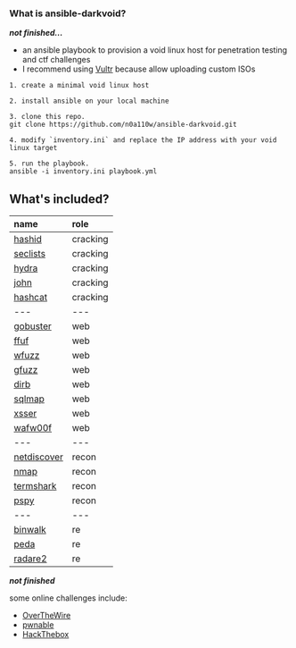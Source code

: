 ### What is ansible-darkvoid? 

***not finished...***

- an ansible playbook to provision a void linux host for penetration testing and ctf challenges
 - I recommend using [Vultr](https://www.vultr.com/?ref=7453761) because allow uploading custom ISOs

```
1. create a minimal void linux host

2. install ansible on your local machine

3. clone this repo. 
git clone https://github.com/n0a110w/ansible-darkvoid.git

4. modify `inventory.ini` and replace the IP address with your void linux target

5. run the playbook. 
ansible -i inventory.ini playbook.yml
```


## What's included? 
|name|role|
|:---|:---|
|[hashid](https://github.com/psypanda/hashID)|cracking|
|[seclists](https://github.com/danielmiessler/SecLists)|cracking|
|[hydra](https://github.com/vanhauser-thc/thc-hydra)|cracking|
|[john](https://www.openwall.com/john/)|cracking|
|[hashcat](https://hashcat.net/hashcat/)|cracking|
|---|---|
|[gobuster](https://github.com/OJ/gobuster)|web|
|[ffuf](https://github.com/ffuf/ffuf)|web|
|[wfuzz](https://github.com/xmendez/wfuzz)|web|
|[gfuzz](https://github.com/braaaax/gfuzz)|web|
|[dirb](http://dirb.sourceforge.net/)|web|
|[sqlmap](http://sqlmap.org/)|web|
|[xsser](https://github.com/epsylon/xsser)|web|
|[wafw00f](https://github.com/EnableSecurity/wafw00f)|web|
|---|---|
|[netdiscover](https://sourceforge.net/projects/netdiscover/)|recon|
|[nmap](https://nmap.org/)|recon|
|[termshark](https://github.com/gcla/termshark)|recon|
|[pspy](https://github.com/DominicBreuker/pspy)|recon|
|---|---|
|[binwalk](https://github.com/ReFirmLabs/binwalk)|re|
|[peda](https://github.com/longld/peda)|re|
|[radare2](https://github.com/radareorg/radare2)|re|
***not finished***


some online challenges include:  
- [OverTheWire](https://overthewire.org/wargames/)
- [pwnable](http://pwnable.kr/)
- [HackThebox](https://www.hackthebox.eu/)
